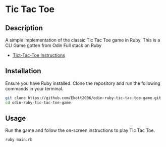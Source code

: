 # Tic Tac Toe

## Description

A simple implementation of the classic Tic Tac Toe game in Ruby.
This is a CLI Game gotten from Odin Full stack on Ruby
- [Tict-Tac-Toe Instructions](https://www.theodinproject.com/lessons/ruby-tic-tac-toe)

## Installation

Ensure you have Ruby installed. Clone the repository and run the following commands in your terminal.

```bash
git clone https://github.com/Ekott2006/odin-ruby-tic-tac-toe-game.git
cd odin-ruby-tic-tac-toe-game
```

## Usage
Run the game and follow the on-screen instructions to play Tic Tac Toe.
```bash
ruby main.rb
```
